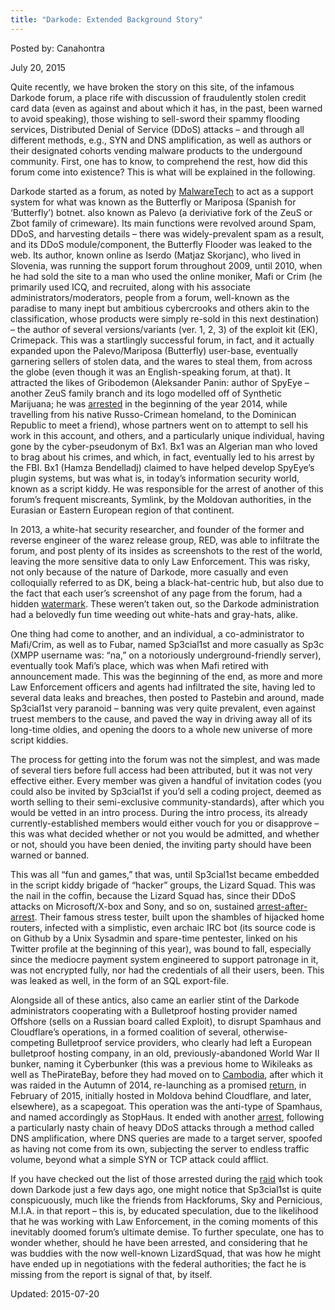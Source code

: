 ```yaml
---
title: "Darkode: Extended Background Story"
---
```


Posted by: Canahontra 

<span>July 20, 2015</span>
    

<p>Quite recently, we have broken the story on this site, of the infamous Darkode forum, a place rife with discussion of fraudulently stolen credit card data (even as against and about which it has, in the past, been warned to avoid speaking), those wishing to sell-sword their spammy flooding services, Distributed Denial of Service (DDoS) attacks – and through all different methods, e.g., SYN and DNS amplification, as well as authors or their designated cohorts vending malware products to the undergound community. First, one has to know, to comprehend the rest, how did this forum come into existence? This is what will be explained in the following.</p>
<p>Darkode started as a forum, as noted by <a href="http://www.malwaretech.com/2014/12/darkode-ode-to-lizardsquad-rise-and.html">MalwareTech</a> to act as a support system for what was known as the Butterfly or Mariposa (Spanish for &#8216;Butterfly&#8217;) botnet. also known as Palevo (a deriviative fork of the ZeuS or Zbot family of crimeware). Its main functions were revolved around Spam, DDoS, and harvesting details – there was widely-prevalent spam as a result, and its DDoS module/component, the Butterfly Flooder was leaked to the web. Its author, known online as Iserdo (Matjaz Skorjanc), who lived in Slovenia, was running the support forum throughout 2009, until 2010, when he had sold the site to a man who used the online moniker, Mafi or Crim (he primarily used ICQ, and recruited, along with his associate administrators/moderators, people from a forum, well-known as the paradise to many inept but ambitious cybercrooks and others akin to the classification, whose products were simply re-sold in this next destination) – the author of several versions/variants (ver. 1, 2, 3) of the exploit kit (EK), Crimepack. This was a startlingly successful forum, in fact, and it actually expanded upon the Palevo/Mariposa (Butterfly) user-base, eventually garnering sellers of stolen data, and the wares to steal them, from across the globe (even though it was an English-speaking forum, at that). It attracted the likes of Gribodemon (Aleksander Panin: author of SpyEye – another ZeuS family branch and its logo modelled off of Synthetic Marijuana; he was <a href="https://krebsonsecurity.com/2014/01/feds-to-charge-alleged-spyeye-trojan-author">arrested</a> in the beginning of the year 2014, while travelling from his native Russo-Crimean homeland, to the Dominican Republic to meet a friend), whose partners went on to attempt to sell his work in this account, and others, and a particularly unique individual, having gone by the cyber-pseudonym of Bx1. Bx1 was an Algerian man who loved to brag about his crimes, and which, in fact, eventually led to his arrest by the FBI. Bx1 (Hamza Bendelladj) claimed to have helped develop SpyEye&#8217;s plugin systems, but was what is, in today&#8217;s information security world, known as a script kiddy. He was responsible for the arrest of another of this forum&#8217;s frequent miscreants, Symlink, by the Moldovan authorities, in the Eurasian or Eastern European region of that continent.</p>
<p>In 2013, a white-hat security researcher, and founder of the former and reverse engineer of the warez release group, RED, was able to infiltrate the forum, and post plenty of its insides as screenshots to the rest of the world, leaving the more sensitive data to only Law Enforcement. This was risky, not only because of the nature of Darkode, more casually and even colloquially referred to as DK, being a black-hat-centric hub, but also due to the fact that each user&#8217;s screenshot of any page from the forum, had a hidden <a href="https://krebsonsecurity.com/2014/01/feds-to-charge-alleged-spyeye-trojan-author">watermark</a>. These weren&#8217;t taken out, so the Darkode administration had a belovedly fun time weeding out white-hats and gray-hats, alike.</p>
<p>One thing had come to another, and an individual, a co-administrator to Mafi/Crim, as well as to Fubar, named Sp3cial1st and more casually as Sp3c (XMPP username was: “na,” on a notoriously underground-friendly server), eventually took Mafi&#8217;s place, which was when Mafi retired with announcement made. This was the beginning of the end, as more and more Law Enforcement officers and agents had infiltrated the site, having led to several data leaks and breaches, then posted to Pastebin and around, made Sp3cial1st very paranoid – banning was very quite prevalent, even against truest members to the cause, and paved the way in driving away all of its long-time oldies, and opening the doors to a whole new universe of more script kiddies.</p>
<p>The process for getting into the forum was not the simplest, and was made of several tiers before full access had been attributed, but it was not very effective either. Every member was given a handful of invitation codes (you could also be invited by Sp3cial1st if you&#8217;d sell a coding project, deemed as worth selling to their semi-exclusive community-standards), after which you would be vetted in an intro process. During the intro process, its already currently-established members would either vouch for you or disapprove – this was what decided whether or not you would be admitted, and whether or not, should you have been denied, the inviting party should have been warned or banned.</p>
<p>This was all “fun and games,” that was, until Sp3cial1st became embedded in the script kiddy brigade of “hacker” groups, the Lizard Squad. This was the nail in the coffin, because the Lizard Squad has, since their DDoS attacks on Microsoft/X-box and Sony, and so on, sustained <a href="https://krebsonsecurity.com/2015/01/another-lizard-arrested-lizard-lair-hacked">arrest-after-arrest</a>. Their famous stress tester, built upon the shambles of hijacked home routers, infected with a simplistic, even archaic IRC bot (its source code is on Github by a Unix Sysadmin and spare-time pentester, linked on his Twitter profile at the beginning of this year), was bound to fall, especially since the mediocre payment system engineered to support patronage in it, was not encrypted fully, nor had the credentials of all their users, been. This was leaked as well, in the form of an SQL export-file.</p>
<p>Alongside all of these antics, also came an earlier stint of the Darkode administrators cooperating with a Bulletproof hosting provider named Offshore (sells on a Russian board called Exploit), to disrupt Spamhaus and Cloudflare&#8217;s operations, in a formed coalition of several, otherwise-competing Bulletproof service providers, who clearly had left a European bulletproof hosting company, in an old, previously-abandoned World War II bunker, naming it Cyberbunker (this was a previous home to Wikileaks as well as ThePirateBay, before they had moved on to <a href="https://rdns.im/the-pirate-bay-north-korean-hosting-no-its-fake" target="_blank">Cambodia</a>, after which it was raided in the Autumn of 2014, re-launching as a promised <a href="https://torrentfreak.com/pirate-bay-back-online-150131" target="_blank">return</a>, in February of 2015, initially hosted in Moldova behind Cloudflare, and later, elsewhere), as a scapegoat. This operation was the anti-type of Spamhaus, and named accordingly as StopHaus. It ended with another <a href="http://www.darkreading.com/attacks-and-breaches/spamhaus-ddos-suspect-arrested/d/d-id/1109732">arrest</a>, following a particularly nasty chain of heavy DDoS attacks through a method called DNS amplification, where DNS queries are made to a target server, spoofed as having not come from its own, subjecting the server to endless traffic volume, beyond what a simple SYN or TCP attack could afflict.</p>
<p>If you have checked out the list of those arrested during the <a href="https://www.justice.gov/opa/pr/major-computer-hacking-forum-dismantled" target="_blank">raid</a> which took down Darkode just a few days ago, one might notice that Sp3cial1st is quite conspicuously, much like the friends from Hackforums, Sky and Pernicious, M.I.A. in that report – this is, by educated speculation, due to the likelihood that he was working with Law Enforcement, in the coming moments of this inevitably doomed forum&#8217;s ultimate demise. To further speculate, one has to wonder whether, should he have been arrested, and considering that he was buddies with the now well-known LizardSquad, that was how he might have ended up in negotiations with the federal authorities; the fact he is missing from the report is signal of that, by itself.</p>

Updated: 2015-07-20

